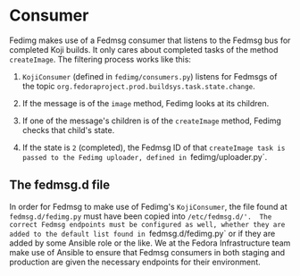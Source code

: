 # Consumer

Fedimg makes use of a Fedmsg consumer that listens to the Fedmsg bus for
completed Koji builds. It only cares about completed tasks of the method
`createImage`. The filtering process works like this:

1.  `KojiConsumer` (defined in `fedimg/consumers.py`) listens for Fedmsgs
    of the topic `org.fedoraproject.prod.buildsys.task.state.change`.

2.  If the message is of the `image` method, Fedimg looks at its children.

3.  If one of the message's children is of the `createImage` method, Fedimg
    checks that child's state.

4.  If the state is `2` (completed), the Fedmsg ID of that `createImage
    task is passed to the Fedimg uploader, defined in `fedimg/uploader.py`.

## The fedmsg.d file

In order for Fedmsg to make use of Fedimg's `KojiConsumer`, the file found at
`fedmsg.d/fedimg.py` must have been copied into `/etc/fedmsg.d/'.  The correct
Fedmsg endpoints must be configured as well, whether they are added to the
default list found in `fedmsg.d/fedimg.py` or if they are added by some Ansible
role or the like. We at the Fedora Infrastructure team make use of Ansible to
ensure that Fedmsg consumers in both staging and production are given the
necessary endpoints for their environment.
